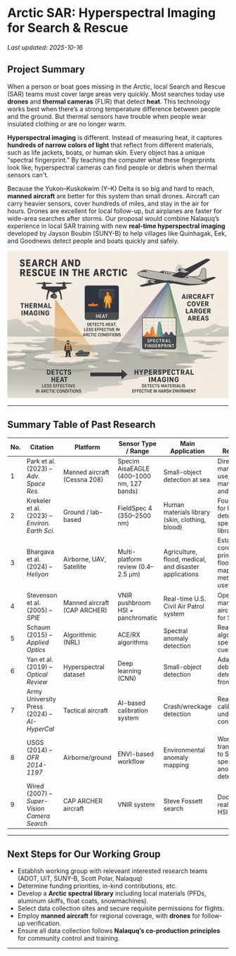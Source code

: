 # Arctic SAR: Hyperspectral Imaging for Search & Rescue 

*Last updated: 2025-10-16*

## Project Summary

When a person or boat goes missing in the Arctic, local Search and Rescue (SAR) teams must cover large areas very quickly. Most searches today use **drones** and **thermal cameras** (FLIR) that detect **heat**. This technology works best when there’s a strong temperature difference between people and the ground. But thermal sensors have trouble when people wear insulated clothing or are no longer warm.

**Hyperspectral imaging** is different. Instead of measuring heat, it captures **hundreds of narrow colors of light** that reflect from different materials, such as life jackets, boats, or human skin. Every object has a unique “spectral fingerprint.” By teaching the computer what these fingerprints look like, hyperspectral cameras can find people or debris when thermal sensors can't.

Because the Yukon–Kuskokwim (Y–K) Delta is so big and hard to reach, **manned aircraft** are better for this system than small drones. Aircraft can carry heavier sensors, cover hundreds of miles, and stay in the air for hours. Drones are excellent for local follow-up, but airplanes are faster for wide-area searches after storms. Our proposal would combine Nalaquq’s experience in local SAR training with new **real-time hyperspectral imaging** developed by Jayson Boubin (SUNY-B) to help villages like Quinhagak, Eek, and Goodnews detect people and boats quickly and safely.

![HSI vs FLIR](assets/images/infographic.png)

---

## Summary Table of Past Research

| No. | Citation | Platform | Sensor Type / Range | Main Application | SAR Relevance | URL |
| --- | -------- | -------- | -------------------- | ---------------- | -------------- | --- |
| 1 | Park et al. (2023) – *Adv. Space Res.* | Manned aircraft (Cessna 208) | Specim AisaEAGLE (400–1000 nm, 127 bands) | Small-object detection at sea | Direct maritime SAR use; detected mannequins and lifebuoys | [Link](https://www.sciencedirect.com/science/article/pii/S0273117723005148) |
| 2 | Krekeler et al. (2023) – *Environ. Earth Sci.* | Ground / lab-based | FieldSpec 4 (350–2500 nm) | Human materials library (skin, clothing, blood) | Foundation for human detection and spectral library design | [Link](https://doi.org/10.1007/s12665-023-10761-1) |
| 3 | Bhargava et al. (2024) – *Heliyon* | Airborne, UAV, Satellite | Multi-platform review (0.4–2.5 µm) | Agriculture, flood, medical, and disaster applications | Establishes core sensor principles, flood mapping methods useful to SAR | [Link](https://doi.org/10.1016/j.heliyon.2024.e33208) |
| 4 | Stevenson et al. (2005) – *SPIE* | Manned aircraft (CAP ARCHER) | VNIR pushbroom HSI + panchromatic | Real-time U.S. Civil Air Patrol system | Operational manned-aircraft HSI for SAR | [Link](https://www.spiedigitallibrary.org/conference-proceedings-of-spie/5787/0000/The-civil-air-patrol-ARCHER-hyperspectral-sensor-system/10.1117/12.604458.full) |
| 5 | Schaum (2015) – *Applied Optics* | Algorithmic (NRL) | ACE/RX algorithms | Spectral anomaly detection | Real-time algorithms for spectral cueing | [Link](https://opg.optica.org/viewmedia.cfm?r=1&seq=0&uri=ao-54-31-F286) |
| 6 | Yan et al. (2019) – *Optical Review* | Hyperspectral dataset | Deep learning (CNN) | Small-object detection | Adaptable to debris/person detection from HSI | [Link](https://link.springer.com/article/10.1007/s10043-019-00528-0) |
| 7 | Army University Press (2024) – *AI-HyperCal* | Tactical aircraft | AI-based calibration system | Crash/wreckage detection | Real-time calibration under field conditions | [Link](https://www.armyupress.army.mil/Journals/Military-Review/Online-Exclusive/2024-OLE/AI-HyperCal/) |
| 8 | USGS (2014) – *OFR 2014-1197* | Airborne/ground | ENVI-based workflow | Environmental anomaly mapping | Workflow transferable to SAR spectral anomaly detection | [Link](https://pubs.usgs.gov/of/2014/1197/pdf/of2014-1197.pdf) |
| 9 | Wired (2007) – *Super-Vision Camera Search* | CAP ARCHER aircraft | VNIR system | Steve Fossett search | Documented real-world HSI SAR use | [Link](https://www.wired.com/2007/09/fossettcamera) |

---

## Next Steps for Our Working Group

- Establish working group with releveant interested research teams (ADOT, UiT, SUNY-B, Scott Polar, Nalaquq)
- Determine funding priorities, in-kind contributions, etc.  
- Develop a **Arctic spectral library** including local materials (PFDs, aluminum skiffs, float coats, snowmachines).
- Select data collection sites and secure requisite permissions for flights. 
- Employ **manned aircraft** for regional coverage, with **drones** for follow-up verification.  
- Ensure all data collection follows **Nalaquq’s co-production principles** for community control and training.

---

